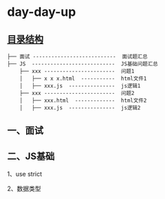 # day-day-up

## <u>目录结构</u>

```
├── 面试 ---------------------------  面试题汇总
├── JS  ---------------------------  JS基础问题汇总
    ├── xxx -----------------------  问题1
    │   ├── x x x.html  -----------  html文件1
    │   ├── xxx.js  ---------------  js逻辑1
    ├── xxx -----------------------  问题2
    │   ├── xxx.html  -------------  html文件2
    │   ├── xxx.js  ---------------  js逻辑2
```

## 一、面试



## 二、JS基础

1、use strict

2、数据类型

